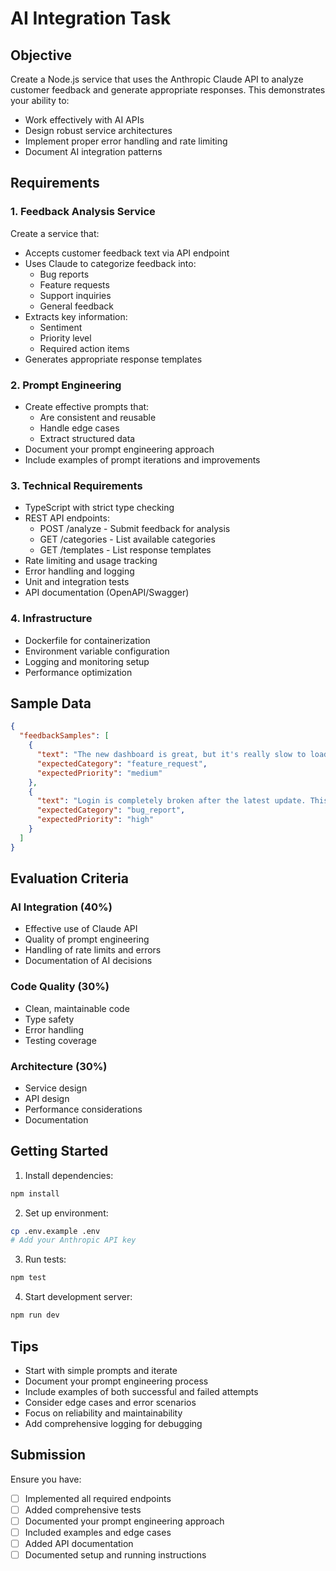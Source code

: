 # AI Integration Task

## Objective

Create a Node.js service that uses the Anthropic Claude API to analyze customer feedback and generate appropriate responses. This demonstrates your ability to:

- Work effectively with AI APIs
- Design robust service architectures
- Implement proper error handling and rate limiting
- Document AI integration patterns

## Requirements

### 1. Feedback Analysis Service

Create a service that:

- Accepts customer feedback text via API endpoint
- Uses Claude to categorize feedback into:
  - Bug reports
  - Feature requests
  - Support inquiries
  - General feedback
- Extracts key information:
  - Sentiment
  - Priority level
  - Required action items
- Generates appropriate response templates

### 2. Prompt Engineering

- Create effective prompts that:
  - Are consistent and reusable
  - Handle edge cases
  - Extract structured data
- Document your prompt engineering approach
- Include examples of prompt iterations and improvements

### 3. Technical Requirements

- TypeScript with strict type checking
- REST API endpoints:
  - POST /analyze - Submit feedback for analysis
  - GET /categories - List available categories
  - GET /templates - List response templates
- Rate limiting and usage tracking
- Error handling and logging
- Unit and integration tests
- API documentation (OpenAPI/Swagger)

### 4. Infrastructure

- Dockerfile for containerization
- Environment variable configuration
- Logging and monitoring setup
- Performance optimization

## Sample Data

```json
{
  "feedbackSamples": [
    {
      "text": "The new dashboard is great, but it's really slow to load sometimes. Could you add a loading indicator?",
      "expectedCategory": "feature_request",
      "expectedPriority": "medium"
    },
    {
      "text": "Login is completely broken after the latest update. This is urgent!",
      "expectedCategory": "bug_report",
      "expectedPriority": "high"
    }
  ]
}
```

## Evaluation Criteria

### AI Integration (40%)

- Effective use of Claude API
- Quality of prompt engineering
- Handling of rate limits and errors
- Documentation of AI decisions

### Code Quality (30%)

- Clean, maintainable code
- Type safety
- Error handling
- Testing coverage

### Architecture (30%)

- Service design
- API design
- Performance considerations
- Documentation

## Getting Started

1. Install dependencies:

```bash
npm install
```

2. Set up environment:

```bash
cp .env.example .env
# Add your Anthropic API key
```

3. Run tests:

```bash
npm test
```

4. Start development server:

```bash
npm run dev
```

## Tips

- Start with simple prompts and iterate
- Document your prompt engineering process
- Include examples of both successful and failed attempts
- Consider edge cases and error scenarios
- Focus on reliability and maintainability
- Add comprehensive logging for debugging

## Submission

Ensure you have:

- [ ] Implemented all required endpoints
- [ ] Added comprehensive tests
- [ ] Documented your prompt engineering approach
- [ ] Included examples and edge cases
- [ ] Added API documentation
- [ ] Documented setup and running instructions
